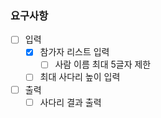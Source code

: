### 요구사항

- [ ] 입력
  - [x] 참가자 리스트 입력
    - [ ] 사람 이름 최대 5글자 제한
  - [ ] 최대 사다리 높이 입력
- [ ] 출력
  - [ ] 사다리 결과 출력
